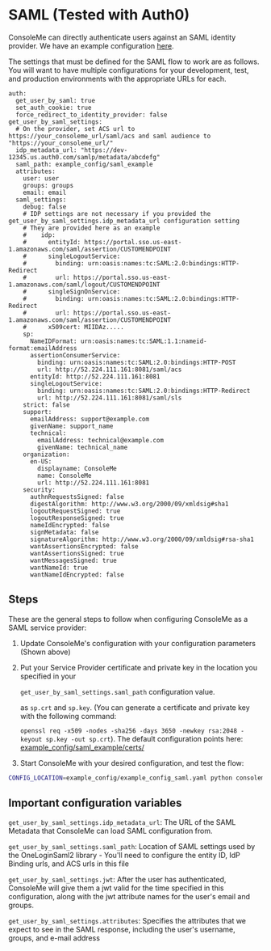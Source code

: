 # SAML \(Tested with Auth0\)

ConsoleMe can directly authenticate users against an SAML identity provider. We have an example configuration [here](https://github.com/Netflix/consoleme/blob/master/example_config/example_config_saml.yaml).

The settings that must be defined for the SAML flow to work are as follows. You will want to have multiple configurations for your development, test, and production environments with the appropriate URLs for each.

```text
auth:
  get_user_by_saml: true
  set_auth_cookie: true
  force_redirect_to_identity_provider: false
get_user_by_saml_settings:
  # On the provider, set ACS url to https://your_consoleme_url/saml/acs and saml audience to "https://your_consoleme_url/"
  idp_metadata_url: "https://dev-12345.us.auth0.com/samlp/metadata/abcdefg"
  saml_path: example_config/saml_example
  attributes:
    user: user
    groups: groups
    email: email
  saml_settings:
    debug: false
    # IDP settings are not necessary if you provided the get_user_by_saml_settings.idp_metadata_url configuration setting
    # They are provided here as an example
    #    idp:
    #      entityId: https://portal.sso.us-east-1.amazonaws.com/saml/assertion/CUSTOMENDPOINT
    #      singleLogoutService:
    #        binding: urn:oasis:names:tc:SAML:2.0:bindings:HTTP-Redirect
    #        url: https://portal.sso.us-east-1.amazonaws.com/saml/logout/CUSTOMENDPOINT
    #      singleSignOnService:
    #        binding: urn:oasis:names:tc:SAML:2.0:bindings:HTTP-Redirect
    #        url: https://portal.sso.us-east-1.amazonaws.com/saml/assertion/CUSTOMENDPOINT
    #      x509cert: MIIDAz.....
    sp:
      NameIDFormat: urn:oasis:names:tc:SAML:1.1:nameid-format:emailAddress
      assertionConsumerService:
        binding: urn:oasis:names:tc:SAML:2.0:bindings:HTTP-POST
        url: http://52.224.111.161:8081/saml/acs
      entityId: http://52.224.111.161:8081
      singleLogoutService:
        binding: urn:oasis:names:tc:SAML:2.0:bindings:HTTP-Redirect
        url: http://52.224.111.161:8081/saml/sls
    strict: false
    support:
      emailAddress: support@example.com
      givenName: support_name
      technical:
        emailAddress: technical@example.com
        givenName: technical_name
    organization:
      en-US:
        displayname: ConsoleMe
        name: ConsoleMe
        url: http://52.224.111.161:8081
    security:
      authnRequestsSigned: false
      digestAlgorithm: http://www.w3.org/2000/09/xmldsig#sha1
      logoutRequestSigned: true
      logoutResponseSigned: true
      nameIdEncrypted: false
      signMetadata: false
      signatureAlgorithm: http://www.w3.org/2000/09/xmldsig#rsa-sha1
      wantAssertionsEncrypted: false
      wantAssertionsSigned: true
      wantMessagesSigned: true
      wantNameId: true
      wantNameIdEncrypted: false
```

## Steps

These are the general steps to follow when configuring ConsoleMe as a SAML service provider:

1. Update ConsoleMe's configuration with your configuration parameters \(Shown above\)
2. Put your Service Provider certificate and private key in the location you specified in your

   `get_user_by_saml_settings.saml_path` configuration value.

   as `sp.crt` and `sp.key`. \(You can generate a certificate and private key with the following command:

   `openssl req -x509 -nodes -sha256 -days 3650 -newkey rsa:2048 -keyout sp.key -out sp.crt`\). The default configuration points here: [example\_config/saml\_example/certs/](https://github.com/Netflix/consoleme/tree/master/example_config/saml_example/certs)

3. Start ConsoleMe with your desired configuration, and test the flow:

```bash
CONFIG_LOCATION=example_config/example_config_saml.yaml python consoleme/__main__.py
```

## Important configuration variables

`get_user_by_saml_settings.idp_metadata_url`: The URL of the SAML Metadata that ConsoleMe can load SAML configuration from.

`get_user_by_saml_settings.saml_path`: Location of SAML settings used by the OneLoginSaml2 library - You'll need to configure the entity ID, IdP Binding urls, and ACS urls in this file

`get_user_by_saml_settings.jwt`: After the user has authenticated, ConsoleMe will give them a jwt valid for the time specified in this configuration, along with the jwt attribute names for the user's email and groups.

`get_user_by_saml_settings.attributes`: Specifies the attributes that we expect to see in the SAML response, including the user's username, groups, and e-mail address


